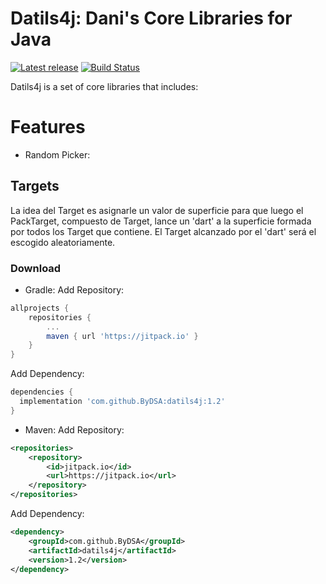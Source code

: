 # Datils4j: Dani's Core Libraries for Java

[![Latest release](https://img.shields.io/github/release/ByDSA/datils4j.svg)](https://github.com/ByDSA/datils4j/releases/latest)
[![Build Status](https://travis-ci.org/ByDSA/datils4j.svg?branch=master)](https://travis-ci.org/ByDSA/datils4j)

Datils4j is a set of core libraries that includes:

# Features
- Random Picker:
## Targets 

La idea del Target es asignarle un valor de superficie  para que luego el PackTarget, compuesto de Target, lance un 'dart' a la superficie formada por todos los Target que contiene. El Target alcanzado por el 'dart' será el escogido aleatoriamente.

### Download
- Gradle:
Add Repository:
```gradle
allprojects {
	repositories {
		...
		maven { url 'https://jitpack.io' }
	}
}
```

Add Dependency:
```gradle
dependencies {
  implementation 'com.github.ByDSA:datils4j:1.2'
}
```

- Maven:
Add Repository:
```xml
<repositories>
	<repository>
		<id>jitpack.io</id>
		<url>https://jitpack.io</url>
	</repository>
</repositories>
```

Add Dependency:
```xml
<dependency>
	<groupId>com.github.ByDSA</groupId>
	<artifactId>datils4j</artifactId>
	<version>1.2</version>
</dependency>
```
